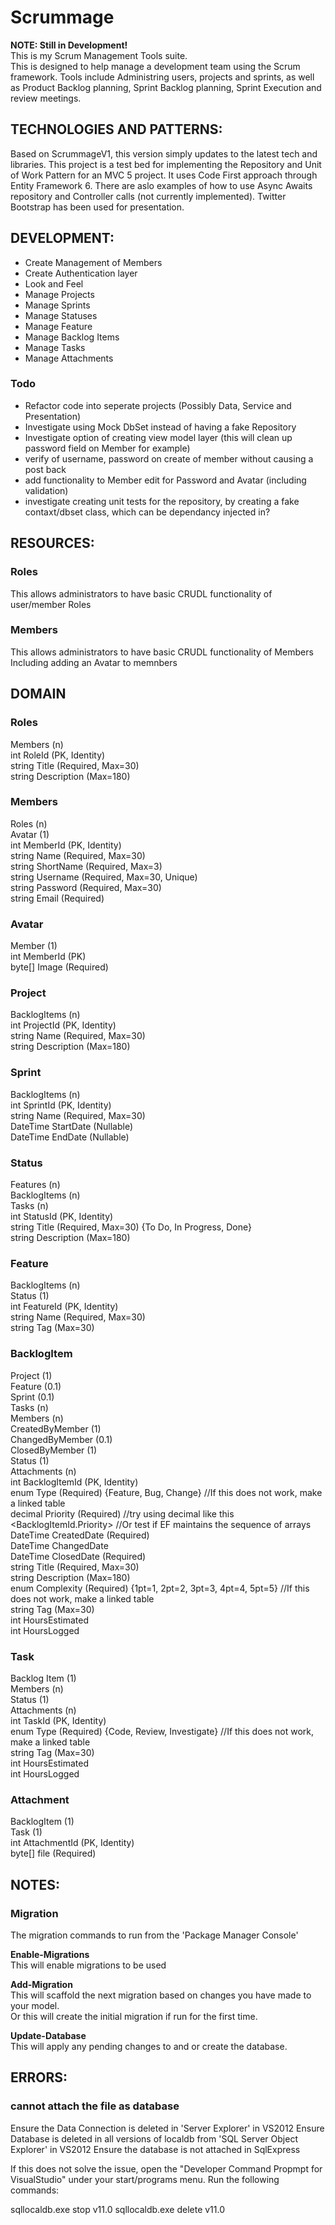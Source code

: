# Scrummage #
**NOTE: Still in Development!**  
This is my Scrum Management Tools suite.  
This is designed to help manage a development team using the Scrum framework.
Tools include Administring users, projects and sprints, as well as Product Backlog planning, Sprint Backlog planning, Sprint Execution and review meetings.

## TECHNOLOGIES AND PATTERNS: ##
Based on ScrummageV1, this version simply updates to the latest tech and libraries.
This project is a test bed for implementing the Repository and Unit of Work Pattern for an MVC 5 project.
It uses Code First approach through Entity Framework 6.
There are aslo examples of how to use Async Awaits repository and Controller calls (not currently implemented).
Twitter Bootstrap has been used for presentation.

## DEVELOPMENT: ##
* Create Management of Members
* Create Authentication layer
* Look and Feel
* Manage Projects
* Manage Sprints
* Manage Statuses
* Manage Feature
* Manage Backlog Items
* Manage Tasks
* Manage Attachments

### Todo ###
* Refactor code into seperate projects (Possibly Data, Service and Presentation)
* Investigate using Mock DbSet instead of having a fake Repository
* Investigate option of creating view model layer (this will clean up password field on Member for example)
* verify of username, password on create of member without causing a post back
* add functionality to Member edit for Password and Avatar (including validation)
* investigate creating unit tests for the repository, by creating a fake contaxt/dbset class, which can be dependancy injected in?

## RESOURCES: ##
### Roles ###
This allows administrators to have basic CRUDL functionality of user/member Roles

### Members ###
This allows administrators to have basic CRUDL functionality of Members
Including adding an Avatar to memnbers  

## DOMAIN ##
### Roles ###
Members (n)  
int RoleId (PK, Identity)  
string Title (Required, Max=30)  
string Description (Max=180)  

### Members ###
Roles (n)  
Avatar (1)  
int MemberId (PK, Identity)  
string Name (Required, Max=30)  
string ShortName (Required, Max=3)  
string Username (Required, Max=30, Unique)  
string Password (Required, Max=30)  
string Email (Required)  

### Avatar ###
Member (1)  
int MemberId (PK)  
byte[] Image (Required)  

### Project ###
BacklogItems (n)  
int ProjectId (PK, Identity)  
string Name (Required, Max=30)  
string Description (Max=180)  

### Sprint ###
BacklogItems (n)  
int SprintId (PK, Identity)  
string Name (Required, Max=30)  
DateTime StartDate (Nullable)  
DateTime EndDate (Nullable)  

### Status ###
Features (n)  
BacklogItems (n)  
Tasks (n)  
int StatusId (PK, Identity)  
string Title (Required, Max=30) {To Do, In Progress, Done}  
string Description (Max=180)  

### Feature ###
BacklogItems (n)  
Status (1)  
int FeatureId (PK, Identity)  
string Name (Required, Max=30)  
string Tag (Max=30)  

### BacklogItem ###
Project (1)  
Feature (0.1)  
Sprint (0.1)  
Tasks (n)  
Members (n)  
CreatedByMember (1)  
ChangedByMember (0.1)  
ClosedByMember (1)  
Status (1)  
Attachments (n)  
int BacklogItemId (PK, Identity)  
enum Type (Required) {Feature, Bug, Change} 	//If this does not work, make a linked table  
decimal Priority (Required)	//try using decimal like this <BacklogItemId.Priority> //Or test if EF maintains the sequence of arrays  
DateTime CreatedDate (Required)  
DateTime ChangedDate  
DateTime ClosedDate (Required)  
string Title (Required, Max=30)  
string Description (Max=180)  
enum Complexity (Required) {1pt=1, 2pt=2, 3pt=3, 4pt=4, 5pt=5}	//If this does not work, make a linked table  
string Tag (Max=30)  
int HoursEstimated  
int HoursLogged  

### Task ###
Backlog Item (1)  
Members (n)  
Status (1)  
Attachments (n)  
int TaskId (PK, Identity)  
enum Type (Required) {Code, Review, Investigate} 	//If this does not work, make a linked table  
string Tag (Max=30)  
int HoursEstimated  
int HoursLogged  

### Attachment ###
BacklogItem (1)  
Task (1)  
int AttachmentId (PK, Identity)  
byte[] file (Required)  

## NOTES: ##
### Migration ###
The migration commands to run from the 'Package Manager Console'  

**Enable-Migrations**  
This will enable migrations to be used  

**Add-Migration**  
This will scaffold the next migration based on changes you have made to your model.  
Or this will create the initial migration if run for the first time.  

**Update-Database**  
This will apply any pending changes to and or create the database.  

## ERRORS: ##
### cannot attach the file as database  ###
Ensure the Data Connection is deleted in 'Server Explorer' in VS2012
Ensure Database is deleted in all versions of localdb from 'SQL Server Object Explorer' in VS2012
Ensure the database is not attached in SqlExpress

If this does not solve the issue, open the "Developer Command Propmpt for VisualStudio" under your start/programs menu.
Run the following commands:

sqllocaldb.exe stop v11.0
sqllocaldb.exe delete v11.0
